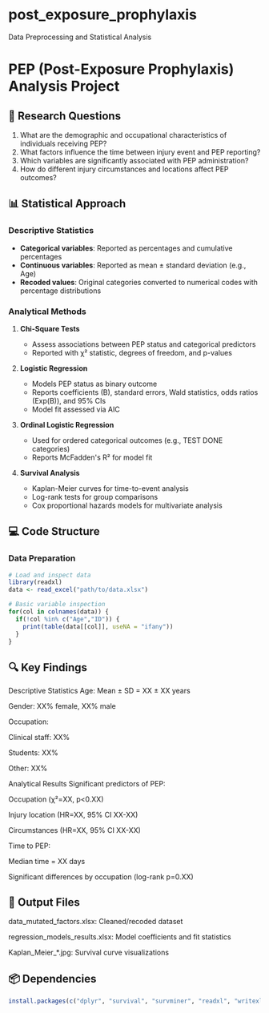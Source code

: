 # post_exposure_prophylaxis
Data Preprocessing and Statistical Analysis


# PEP (Post-Exposure Prophylaxis) Analysis Project

## 📌 Research Questions
1. What are the demographic and occupational characteristics of individuals receiving PEP?
2. What factors influence the time between injury event and PEP reporting?
3. Which variables are significantly associated with PEP administration?
4. How do different injury circumstances and locations affect PEP outcomes?

## 📊 Statistical Approach

### Descriptive Statistics
- **Categorical variables**: Reported as percentages and cumulative percentages
- **Continuous variables**: Reported as mean ± standard deviation (e.g., Age)
- **Recoded values**: Original categories converted to numerical codes with percentage distributions

### Analytical Methods
1. **Chi-Square Tests**  
   - Assess associations between PEP status and categorical predictors
   - Reported with χ² statistic, degrees of freedom, and p-values

2. **Logistic Regression**  
   - Models PEP status as binary outcome
   - Reports coefficients (B), standard errors, Wald statistics, odds ratios (Exp(B)), and 95% CIs
   - Model fit assessed via AIC

3. **Ordinal Logistic Regression**  
   - Used for ordered categorical outcomes (e.g., TEST DONE categories)
   - Reports McFadden's R² for model fit

4. **Survival Analysis**  
   - Kaplan-Meier curves for time-to-event analysis
   - Log-rank tests for group comparisons
   - Cox proportional hazards models for multivariate analysis

## 💻 Code Structure

### Data Preparation
```r
# Load and inspect data
library(readxl)
data <- read_excel("path/to/data.xlsx")

# Basic variable inspection
for(col in colnames(data)) {
  if(!col %in% c("Age","ID")) {
    print(table(data[[col]], useNA = "ifany"))
  }
}
```


## 🔍 Key Findings
Descriptive Statistics
Age: Mean ± SD = XX ± XX years

Gender: XX% female, XX% male

Occupation:

Clinical staff: XX%

Students: XX%

Other: XX%

Analytical Results
Significant predictors of PEP:

Occupation (χ²=XX, p<0.XX)

Injury location (HR=XX, 95% CI XX-XX)

Circumstances (HR=XX, 95% CI XX-XX)

Time to PEP:

Median time = XX days

Significant differences by occupation (log-rank p=0.XX)

## 📂 Output Files
data_mutated_factors.xlsx: Cleaned/recoded dataset

regression_models_results.xlsx: Model coefficients and fit statistics

Kaplan_Meier_*.jpg: Survival curve visualizations

## 📦 Dependencies
```r
install.packages(c("dplyr", "survival", "survminer", "readxl", "writexl", "stringr"))
```


